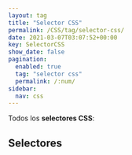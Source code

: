 ```yaml
---
layout: tag
title: "Selector CSS"
permalink: /CSS/tag/selector-css/
date: 2021-03-07T03:07:52+00:00
key: SelectorCSS
show_date: false
pagination: 
  enabled: true
  tag: "selector css"
  permalink: /:num/    
sidebar:
  nav: css
---
```


Todos los <strong>selectores CSS</strong>:
<h2>Selectores</h2>